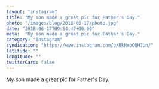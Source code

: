 ```yaml
---
layout: "instagram"
title: "My son made a great pic for Father's Day."
photo: "/images/blog/2018-06-17/photo.jpg"
date: "2018-06-17T09:54:47+00:00"
meta:  "My son made a great pic for Father's Day."
category: "Instagram"
syndication: "https://www.instagram.com/p/BkHxoOQHJUn/"
latitude: ""
longitude: ""
twitterCard: false
---
```

My son made a great pic for Father's Day.
